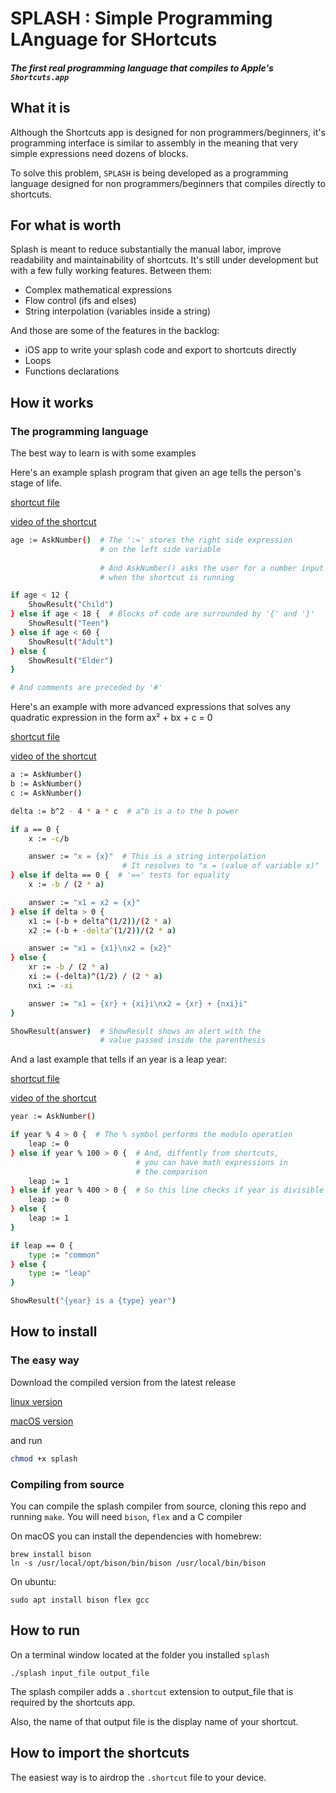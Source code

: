 # SPLASH : Simple Programming LAnguage for SHortcuts


##### The first real programming language that compiles to Apple's `Shortcuts.app`

## What it is

Although the Shortcuts app is designed for non programmers/beginners, it's programming interface is similar to assembly in the meaning that very simple expressions need dozens of blocks.

To solve this problem, `SPLASH` is being developed as a programming language designed for non programmers/beginners that compiles directly to shortcuts.

## For what is worth

Splash is meant to reduce substantially the manual labor, improve readability and maintainability of shortcuts. It's still under development but with a few fully working features. Between them:

* Complex mathematical expressions
* Flow control (ifs and elses)
* String interpolation (variables inside a string)

And those are some of the features in the backlog:

* iOS app to write your splash code and export to shortcuts directly
* Loops
* Functions declarations

## How it works

### The programming language

The best way to learn is with some examples

Here's an example splash program that given an age tells the person's stage of life.

[shortcut file](https://github.com/gonzula/splash/blob/master/examples/age.shortcut)

[video of the shortcut](https://github.com/gonzula/splash/blob/master/examples/age.mov)


``` BASH
age := AskNumber()  # The ':=' stores the right side expression
                    # on the left side variable
                    
                    # And AskNumber() asks the user for a number input
                    # when the shortcut is running

if age < 12 {
    ShowResult("Child")
} else if age < 18 {  # Blocks of code are surrounded by '{' and '}'
    ShowResult("Teen")
} else if age < 60 {
    ShowResult("Adult")
} else {
    ShowResult("Elder")
}

# And comments are preceded by '#'
```

Here's an example with more advanced expressions that solves any quadratic expression in the form ax² + bx + c = 0

[shortcut file](https://github.com/gonzula/splash/blob/master/examples/quadratic.shortcut)

[video of the shortcut](https://github.com/gonzula/splash/blob/master/examples/quadratic.mov)

``` BASH
a := AskNumber()
b := AskNumber()
c := AskNumber()

delta := b^2 - 4 * a * c  # a^b is a to the b power

if a == 0 {
    x := -c/b

    answer := "x = {x}"  # This is a string interpolation
                         # It resolves to "x = (value of variable x)"
} else if delta == 0 {  # '==' tests for equality
    x := -b / (2 * a)

    answer := "x1 = x2 = {x}"
} else if delta > 0 {
    x1 := (-b + delta^(1/2))/(2 * a)
    x2 := (-b + -delta^(1/2))/(2 * a)

    answer := "x1 = {x1}\nx2 = {x2}"
} else {
    xr := -b / (2 * a)
    xi := (-delta)^(1/2) / (2 * a)
    nxi := -xi

    answer := "x1 = {xr} + {xi}i\nx2 = {xr} + {nxi}i"
}

ShowResult(answer)  # ShowResult shows an alert with the 
                    # value passed inside the parenthesis
```

And a last example that tells if an year is a leap year:

[shortcut file](https://github.com/gonzula/splash/blob/master/examples/leap_year.shortcut)

[video of the shortcut](https://github.com/gonzula/splash/blob/master/examples/leap_year.mov)

``` BASH
year := AskNumber()

if year % 4 > 0 {  # The % symbol performs the modulo operation
    leap := 0
} else if year % 100 > 0 {  # And, diffently from shortcuts, 
                            # you can have math expressions in
                            # the comparison
    leap := 1
} else if year % 400 > 0 {  # So this line checks if year is divisible by 400
    leap := 0
} else {
    leap := 1
}

if leap == 0 {
    type := "common"
} else {
    type := "leap"
}

ShowResult("{year} is a {type} year")
```

## How to install

### The easy way

Download the compiled version from the latest release 

[linux version](https://github.com/gonzula/splash/releases/download/v0.1.1/splash.linux)

[macOS version](https://github.com/gonzula/splash/releases/download/v0.1.1/splash.macOS)

and run 

``` BASH
chmod +x splash
```


### Compiling from source

You can compile the splash compiler from source, cloning this repo and running `make`. You will need `bison`, `flex` and a C compiler

On macOS you can install the dependencies with homebrew:

```
brew install bison
ln -s /usr/local/opt/bison/bin/bison /usr/local/bin/bison
```

On ubuntu:

```
sudo apt install bison flex gcc
```

## How to run

On a terminal window located at the folder you installed `splash`

```
./splash input_file output_file
```

The splash compiler adds a `.shortcut` extension to output_file that is required by the shortcuts app.

Also, the name of that output file is the display name of your shortcut.

## How to import the shortcuts

The easiest way is to airdrop the `.shortcut` file to your device.
